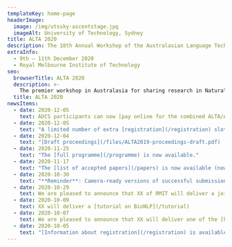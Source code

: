 ```yaml
---
templateKey: home-page
headerImage:
  image: /img/utssky-ascentstage.jpg
  imageAlt: University of Technology, Sydney
title: ALTA 2020
description: The 18th Annual Workshop of the Australasian Language Technology Association
extraInfo: 
  - 9th – 11th December 2020
  - Royal Melbourne Institute of Technology
seo:
  browserTitle: ALTA 2020
  description: >-
    The premier workshop in Australasia for sharing research in Natural Language Processing and Computational Lingustics. Submissions from students, academics and industry researchers are welcome.
  title: ALTA 2020
newsItems:
  - date: 2020-12-05
    text: ADCS participants can now [pay online for the combined ALTA/ADCS dinner](https://www.trybooking.com/BHGJD)
  - date: 2020-12-05
    text: "A limited number of extra [registration](/registration) slots are available."
  - date: 2020-12-04
    text: "[Draft proceedings](/files/ALTA2019-proceedings-draft.pdf)  are now available."
  - date: 2020-11-25
    text: "The [full programme](/programme) is now available."
  - date: 2020-11-17
    text: "The [list of accepted papers](/papers) is now available (now including posters)."
  - date: 2020-10-30
    text: "**Reminder**: Camera-ready versions of successful submissions are due on the 8th of November. [Instructions](/for-authors) are available."
  - date: 2020-10-29
    text: We are pleased to announce that XX of RMIT will deliver a joint [keynote presentation](/keynotes) 
  - date: 2020-10-09
    text: XX will deliver a [tutorial on BioNLP](/tutorial)
  - date: 2020-10-07
    text: We are pleased to announce that XX will deliver one of the [keynotes](/keynotes)
  - date: 2020-10-05
    text: "[Information about registration](/registration) is available and the [registration site](https://www.trybooking.com/book/sessions?eid=561083&embed=true) is now open"
---
```

